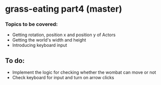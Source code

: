 # grass-eating part4 (master)

### Topics to be covered:
- Getting rotation, position x and position y of Actors
- Getting the world's width and height
- Introducing keyboard input

## To do:
- Implement the logic for checking whether the wombat can move or not
- Check keyboard for input and turn on arrow clicks
